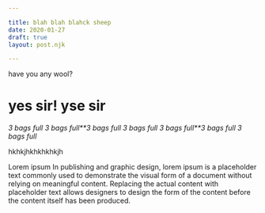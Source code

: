 ```yaml
---

title: blah blah blahck sheep
date: 2020-01-27
draft: true
layout: post.njk

---
```


have you any wool?

# yes sir! yse sir

*3 bags full* *3 bags full**3 bags full* *3 bags full* *3 bags full**3 bags full* *3 bags full*

hkhkjhkhkhkhkjh

Lorem ipsum
In publishing and graphic design, lorem ipsum is a placeholder text commonly used to demonstrate the visual form of a document without relying on meaningful content. Replacing the actual content with placeholder text allows designers to design the form of the content before the content itself has been produced.
